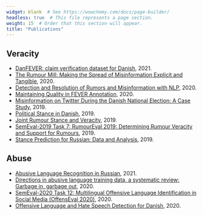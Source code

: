 ```yaml
---
widget: blank  # See https://wowchemy.com/docs/page-builder/
headless: true  # This file represents a page section.
weight: 15  # Order that this section will appear.
title: "Publications"
---
```


## Veracity

* [DanFEVER: claim verification dataset for Danish](/publication/danfever/), 2021.
* [The Rumour Mill: Making the Spread of Misinformation Explicit and Tangible](/publication/therumourmillmakingthespreadofmisinformationexplicitandtangible/), 2020.
* [Detection and Resolution of Rumors and Misinformation with NLP](/publication/detectionandresolutionofrumorsandmisinformationwithnlp/), 2020.
* [Maintaining Quality in FEVER Annotation](/publication/maintainingqualityinfeverannotation/), 2020.
* [Misinformation on Twitter During the Danish National Election: A Case Study](/publication/misinformationontwitterduringthedanishnationalelectionacasestudy/), 2019.
* [Political Stance in Danish](/publication/politicalstanceindanish/), 2019.
* [Joint Rumour Stance and Veracity](/publication/jointrumourstanceandveracity/), 2019.
* [SemEval-2019 Task 7: RumourEval 2019: Determining Rumour Veracity and Support for Rumours](/publication/semevaltaskrumourevaldeterminingrumourveracityandsupportforrumours/), 2019.
* [Stance Prediction for Russian: Data and Analysis](/publication/stancepredictionforrussiandataandanalysis/), 2019.

## Abuse

* [Abusive Language Recognition in Russian](/publication/ablang_russian/), 2021.
* [Directions in abusive language training data, a systematic review: Garbage in, garbage out](/publication/directions/), 2020.
* [SemEval-2020 Task 12: Multilingual Offensive Language Identification in Social Media (OffensEval 2020)](/publication/semevaltaskmultilingualoffensivelanguageidentificationinsocialmediaoffenseval/), 2020.
* [Offensive Language and Hate Speech Detection for Danish](/publication/offensivelanguageandhatespeechdetectionfordanish/), 2020.

